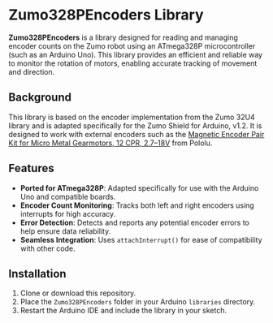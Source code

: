 # Zumo328PEncoders Library

**Zumo328PEncoders** is a library designed for reading and managing encoder counts on the Zumo robot using an ATmega328P microcontroller (such as an Arduino Uno). This library provides an efficient and reliable way to monitor the rotation of motors, enabling accurate tracking of movement and direction.

## Background

This library is based on the encoder implementation from the Zumo 32U4 library and is adapted specifically for the Zumo Shield for Arduino, v1.2. It is designed to work with external encoders such as the [Magnetic Encoder Pair Kit for Micro Metal Gearmotors, 12 CPR, 2.7–18V](https://www.pololu.com/product/3081) from Pololu.

## Features

- **Ported for ATmega328P**: Adapted specifically for use with the Arduino Uno and compatible boards.
- **Encoder Count Monitoring**: Tracks both left and right encoders using interrupts for high accuracy.
- **Error Detection**: Detects and reports any potential encoder errors to help ensure data reliability.
- **Seamless Integration**: Uses `attachInterrupt()` for ease of compatibility with other code.

## Installation

1. Clone or download this repository.
2. Place the `Zumo328PEncoders` folder in your Arduino `libraries` directory.
3. Restart the Arduino IDE and include the library in your sketch.
